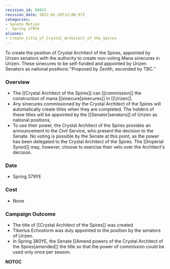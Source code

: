 ```yaml
---
revision_id: 86015
revision_date: 2022-01-28T12:06:37Z
categories:
- Senate Motion
-  Spring 379YE
aliases:
- Create_title_of_Crystal_Architect_of_the_Spires
---
```


To create the position of Crystal Architect of the Spires, appointed by Urizen senators with the authority to create non-voting Mana sinecures in Urizen. These sinecures to be self-funded and appointed by Urizen Senators as national positions.''Proposed by Zenith, seconded by TBC.''

### Overview
* The [[Crystal Architect of the Spires]] can [[commission]] the construction of mana [[sinecure|sinecures]] in [[Urizen]].
* Any sinecures commissioned by the Crystal Architect of the Spires will automatically create titles when they are completed. The holders of these titles will be appointed by the [[Senator|senators]] of Urizen as national positions,
* To use their power, the Crystal Architect of the Spires provides an announcement to the Civil Service, who present the decision to the Senate. No voting is possible by the Senate at this point, as the power has been delegated to the Crystal Architect of the Spires. The [[Imperial Synod]] may, however, choose to exercise their veto over the Architect's decision. 

### Date
* Spring 379YE

### Cost
* None

### Campaign Outcome
* The title of [[Crystal Architect of the Spires]] was created
* Tiberius Echostorm was duly appointed to the position by the senators of Urizen.
* In Spring 380YE, the Senate [[Amend powers of the Crystal Architect of the Spires|amended]] the title so that the power of commission could be used only once per season.



__NOTOC__